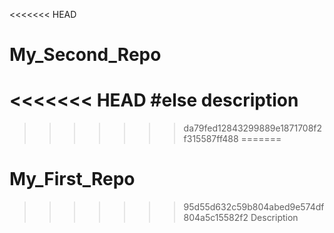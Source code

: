 <<<<<<< HEAD
# My_Second_Repo
<<<<<<< HEAD
#else description
=======
>>>>>>> da79fed12843299889e1871708f2f315587ff488
=======
# My_First_Repo
>>>>>>> 95d55d632c59b804abed9e574df804a5c15582f2
Description
